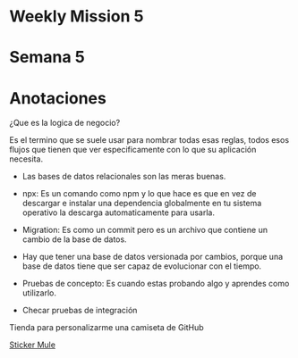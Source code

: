 # Weekly Mission 5

# Semana 5

# Anotaciones

¿Que es la logica de negocio?

Es el termino que se suele usar para nombrar todas esas reglas, todos esos flujos que tienen que ver especificamente con lo que su aplicación necesita.

- Las bases de datos relacionales son las meras buenas.

- npx: Es un comando como npm y lo que hace es que en vez de descargar e instalar una dependencia globalmente en tu sistema operativo la descarga automaticamente para usarla.

- Migration: Es como un commit pero es un archivo que contiene un cambio de la base de datos.

- Hay que tener una base de datos versionada por cambios, porque una base de datos tiene que ser capaz de evolucionar con el tiempo.

- Pruebas de concepto: Es cuando estas probando algo y aprendes como utilizarlo.

- Checar pruebas de integración

Tienda para personalizarme una camiseta de GitHub

<a href="https://www.stickermule.com/es-us?src=BING&cid=414128845&msclkid=54c2bfbd2c3e12b5ee2cdd13453a08b7"> Sticker Mule<a/>